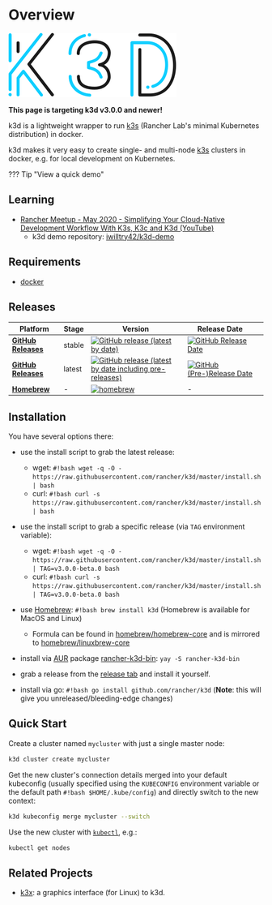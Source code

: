 # Overview

![k3d](static/img/k3d_logo_black_blue.svg)

**This page is targeting k3d v3.0.0 and newer!**

k3d is a lightweight wrapper to run [k3s](https://github.com/rancher/k3s) (Rancher Lab's minimal Kubernetes distribution) in docker.

k3d makes it very easy to create single- and multi-node [k3s](https://github.com/rancher/k3s) clusters in docker, e.g. for local development on Kubernetes.

??? Tip "View a quick demo"
    <asciinema-player src="/static/asciicast/20200515_k3d.01.cast" cols=200 rows=32></asciinema-player>

## Learning

- [Rancher Meetup - May 2020 - Simplifying Your Cloud-Native Development Workflow With K3s, K3c and K3d (YouTube)](https://www.youtube.com/watch?v=hMr3prm9gDM)
  - k3d demo repository: [iwilltry42/k3d-demo](https://github.com/iwilltry42/k3d-demo)

## Requirements

- [docker](https://docs.docker.com/install/)

## Releases

| Platform | Stage | Version | Release Date |  |
|-----------------|--------|--------------------------------------------------------------------------------------------------------------------------------------------------------------------------------------------|-------------------------------------------------------------------------------------------------------------------|---|
| [**GitHub Releases**](https://github.com/rancher/k3d/releases) | stable | [![GitHub release (latest by date)](https://img.shields.io/github/v/release/rancher/k3d?label=%20&style=for-the-badge&logo=github)](https://github.com/rancher/k3d/releases/latest) | [![GitHub Release Date](https://img.shields.io/github/release-date/rancher/k3d?label=%20&style=for-the-badge)](https://github.com/rancher/k3d/releases/latest) |  |
| [**GitHub Releases**](https://github.com/rancher/k3d/releases) | latest | [![GitHub release (latest by date including pre-releases)](https://img.shields.io/github/v/release/rancher/k3d?include_prereleases&label=%20&style=for-the-badge&logo=github)](https://github.com/rancher/k3d/releases) | [![GitHub (Pre-)Release Date](https://img.shields.io/github/release-date-pre/rancher/k3d?label=%20&style=for-the-badge)](https://github.com/rancher/k3d/releases) |  |
| [**Homebrew**](https://formulae.brew.sh/formula/k3d) | - | [![homebrew](https://img.shields.io/homebrew/v/k3d?label=%20&style=for-the-badge)](https://formulae.brew.sh/formula/k3d) | - |  |

## Installation

You have several options there:

- use the install script to grab the latest release:
    - wget: `#!bash wget -q -O - https://raw.githubusercontent.com/rancher/k3d/master/install.sh | bash`
    - curl: `#!bash curl -s https://raw.githubusercontent.com/rancher/k3d/master/install.sh | bash`
- use the install script to grab a specific release (via `TAG` environment variable):
    - wget: `#!bash wget -q -O - https://raw.githubusercontent.com/rancher/k3d/master/install.sh | TAG=v3.0.0-beta.0 bash`
    - curl: `#!bash curl -s https://raw.githubusercontent.com/rancher/k3d/master/install.sh | TAG=v3.0.0-beta.0 bash`

- use [Homebrew](https://brew.sh): `#!bash brew install k3d` (Homebrew is available for MacOS and Linux)
    - Formula can be found in [homebrew/homebrew-core](https://github.com/Homebrew/homebrew-core/blob/master/Formula/k3d.rb) and is mirrored to [homebrew/linuxbrew-core](https://github.com/Homebrew/linuxbrew-core/blob/master/Formula/k3d.rb)
- install via [AUR](https://aur.archlinux.org/) package [rancher-k3d-bin](https://aur.archlinux.org/packages/rancher-k3d-bin/): `yay -S rancher-k3d-bin`
- grab a release from the [release tab](https://github.com/rancher/k3d/releases) and install it yourself.
- install via go: `#!bash go install github.com/rancher/k3d` (**Note**: this will give you unreleased/bleeding-edge changes)

## Quick Start

Create a cluster named `mycluster` with just a single master node:

```bash
k3d cluster create mycluster
```

Get the new cluster's connection details merged into your default kubeconfig (usually specified using the `KUBECONFIG` environment variable or the default path `#!bash $HOME/.kube/config`) and directly switch to the new context:

```bash
k3d kubeconfig merge mycluster --switch
```

Use the new cluster with [`kubectl`](https://kubernetes.io/docs/tasks/tools/install-kubectl/), e.g.:

```bash
kubectl get nodes
```

## Related Projects

- [k3x](https://github.com/inercia/k3x): a graphics interface (for Linux) to k3d.

